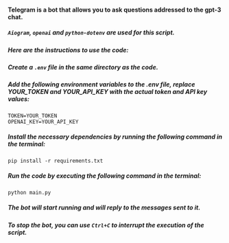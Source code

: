 #### Telegram is a bot that allows you to ask questions addressed to the gpt-3 chat.
##### `Aiogram`, `openai` and `python-dotenv` are used for this script.
##### Here are the instructions to use the code:

##### Create a `.env` file in the same directory as the code.

##### Add the following environment variables to the .env file, replace YOUR_TOKEN and YOUR_API_KEY with the actual token and API key values:
```
TOKEN=YOUR_TOKEN
OPENAI_KEY=YOUR_API_KEY
```
##### Install the necessary dependencies by running the following command in the terminal:
```
pip install -r requirements.txt
```
##### Run the code by executing the following command in the terminal:
```
python main.py
```
##### The bot will start running and will reply to the messages sent to it.
##### To stop the bot, you can use `Ctrl+C` to interrupt the execution of the script.
